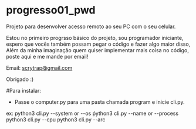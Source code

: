 # progresso01_pwd
Projeto para desenvolver acesso remoto ao seu PC com o seu celular.

 Estou no primeiro progrsso básico do projeto, sou programador iniciante, espero que vocês também possam pegar o código e fazer
algo maior disso, Além da minha imaginação quem quiser implementar mais coisa no código, poste aqui e me mande por email!

Email: scrytrap@gmail.com 

Obrigado :)

#Para instalar:

- Passe o computer.py para uma pasta chamada program e inicie cli.py.

ex: python3 cli.py --system or --os
   ṕython3 cli.py --name or --process
   python3 cli.py --cpu
   python3 cli.py --arc
